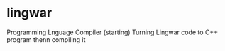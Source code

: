 # lingwar
Programming Lnguage Compiler (starting)
Turning Lingwar code to C++ program thenn compiling it
